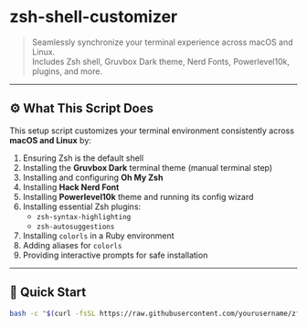 # zsh-shell-customizer

> Seamlessly synchronize your terminal experience across macOS and Linux.  
> Includes Zsh shell, Gruvbox Dark theme, Nerd Fonts, Powerlevel10k, plugins, and more.

---

## ⚙️ What This Script Does

This setup script customizes your terminal environment consistently across **macOS and Linux** by:

1. Ensuring Zsh is the default shell
2. Installing the **Gruvbox Dark** terminal theme (manual terminal step)
3. Installing and configuring **Oh My Zsh**
4. Installing **Hack Nerd Font**
5. Installing **Powerlevel10k** theme and running its config wizard
6. Installing essential Zsh plugins:
   - `zsh-syntax-highlighting`
   - `zsh-autosuggestions`
7. Installing `colorls` in a Ruby environment
8. Adding aliases for `colorls`
9. Providing interactive prompts for safe installation

---

## 🚀 Quick Start

```bash
bash -c "$(curl -fsSL https://raw.githubusercontent.com/yourusername/zfs-terminal-sync/main/install.sh)"
